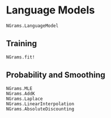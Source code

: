 # Language Models

```@docs
NGrams.LanguageModel
```

## Training

```@docs
NGrams.fit!
```

## Probability and Smoothing

```@docs
NGrams.MLE
NGrams.AddK
NGrams.Laplace
NGrams.LinearInterpolation
NGrams.AbsoluteDiscounting
```
